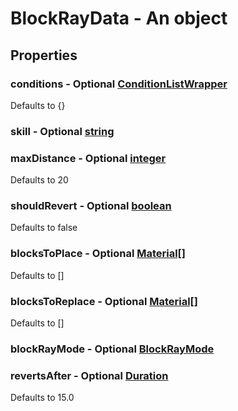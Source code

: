 

# BlockRayData - An object



## Properties



### conditions - Optional [ConditionListWrapper](ConditionListWrapper)



Defaults to {}



### skill - Optional [string](string)



### maxDistance - Optional [integer](integer)



Defaults to 20



### shouldRevert - Optional [boolean](boolean)



Defaults to false



### blocksToPlace - Optional [Material[]](Material[])



Defaults to []



### blocksToReplace - Optional [Material[]](Material[])



Defaults to []



### blockRayMode - Optional [BlockRayMode](BlockRayMode)



### revertsAfter - Optional [Duration](Duration)



Defaults to 15.0

